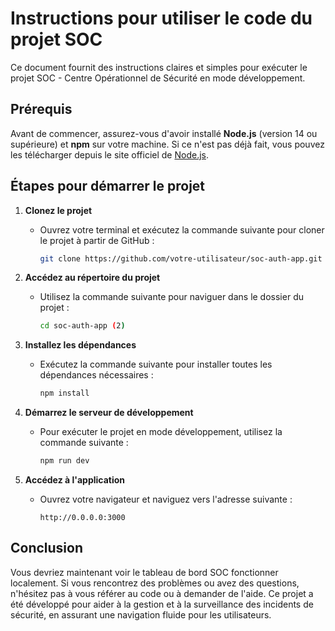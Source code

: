 # Instructions pour utiliser le code du projet SOC

Ce document fournit des instructions claires et simples pour exécuter le projet SOC - Centre Opérationnel de Sécurité en mode développement.

## Prérequis

Avant de commencer, assurez-vous d'avoir installé **Node.js** (version 14 ou supérieure) et **npm** sur votre machine. Si ce n'est pas déjà fait, vous pouvez les télécharger depuis le site officiel de [Node.js](https://nodejs.org/).

## Étapes pour démarrer le projet

1. **Clonez le projet**
   - Ouvrez votre terminal et exécutez la commande suivante pour cloner le projet à partir de GitHub :
     ```bash
     git clone https://github.com/votre-utilisateur/soc-auth-app.git
     ```

2. **Accédez au répertoire du projet**
   - Utilisez la commande suivante pour naviguer dans le dossier du projet :
     ```bash
     cd soc-auth-app (2)
     ```

3. **Installez les dépendances**
   - Exécutez la commande suivante pour installer toutes les dépendances nécessaires :
     ```bash
     npm install
     ```

4. **Démarrez le serveur de développement**
   - Pour exécuter le projet en mode développement, utilisez la commande suivante :
     ```bash
     npm run dev
     ```

5. **Accédez à l'application**
   - Ouvrez votre navigateur et naviguez vers l'adresse suivante :
     ```
     http://0.0.0.0:3000
     ```

## Conclusion

Vous devriez maintenant voir le tableau de bord SOC fonctionner localement. Si vous rencontrez des problèmes ou avez des questions, n'hésitez pas à vous référer au code ou à demander de l'aide. Ce projet a été développé pour aider à la gestion et à la surveillance des incidents de sécurité, en assurant une navigation fluide pour les utilisateurs.
